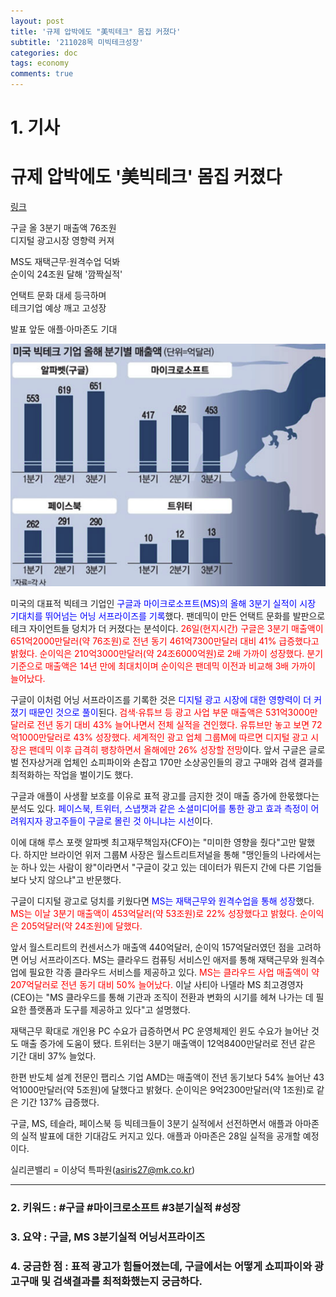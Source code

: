 ```yaml
---
layout: post
title: '규제 압박에도 "美빅테크" 몸집 커졌다'
subtitle: '211028목 미빅테크성장'
categories: doc
tags: economy
comments: true
---
```


# 1. 기사
규제 압박에도 '美빅테크' 몸집 커졌다
==========
[링크](https://news.naver.com/main/read.naver?mode=LPOD&mid=sec&oid=009&aid=0004870585)

구글 올 3분기 매출액 76조원   
디지털 광고시장 영향력 커져   

MS도 재택근무·원격수업 덕봐   
순이익 24조원 달해 '깜짝실적'   

언택트 문화 대세 등극하며   
테크기업 예상 깨고 고성장   

발표 앞둔 애플·아마존도 기대   

<img src="/assets/img/211028Thu_bigtech.png">

미국의 대표적 빅테크 기업인 <span style="color:blue">구글과 마이크로소프트(MS)의 올해 3분기 실적이 시장 기대치를 뛰어넘는 어닝 서프라이즈를 기록</span>했다. 팬데믹이 만든 언택트 문화를 발판으로 테크 자이언트들 덩치가 더 커졌다는 분석이다. <span style="color:red">26일(현지시간) 구글은 3분기 매출액이 651억2000만달러(약 76조원)로 전년 동기 461억7300만달러 대비 41% 급증했다고 밝혔다. 순이익은 210억3000만달러(약 24조6000억원)로 2배 가까이 성장했다. 분기 기준으로 매출액은 14년 만에 최대치이며 순이익은 팬데믹 이전과 비교해 3배 가까이 늘어났다.</span>   

구글이 이처럼 어닝 서프라이즈를 기록한 것은 <span style="color:blue">디지털 광고 시장에 대한 영향력이 더 커졌기 때문인 것으로 풀이</span>된다. <span style="color:red">검색·유튜브 등 광고 사업 부문 매출액은 531억3000만달러로 전년 동기 대비 43% 늘어나면서 전체 실적을 견인했다. 유튜브만 놓고 보면 72억1000만달러로 43% 성장했다. 세계적인 광고 업체 그룹M에 따르면 디지털 광고 시장은 팬데믹 이후 급격히 팽창하면서 올해에만 26% 성장할 전망</span>이다. 앞서 구글은 글로벌 전자상거래 업체인 쇼피파이와 손잡고 170만 소상공인들의 광고 구매와 검색 결과를 최적화하는 작업을 벌이기도 했다.   

구글과 애플이 사생활 보호를 이유로 표적 광고를 금지한 것이 매출 증가에 한몫했다는 분석도 있다. <span style="color:blue">페이스북, 트위터, 스냅챗과 같은 소셜미디어를 통한 광고 효과 측정이 어려워지자 광고주들이 구글로 몰린 것 아니냐는 시선</span>이다.   

이에 대해 루스 포랫 알파벳 최고재무책임자(CFO)는 "미미한 영향을 줬다"고만 말했다. 하지만 브라이언 위저 그룹M 사장은 월스트리트저널을 통해 "맹인들의 나라에서는 눈 하나 있는 사람이 왕"이라면서 "구글이 갖고 있는 데이터가 뭐든지 간에 다른 기업들보다 낫지 않으냐"고 반문했다.   

구글이 디지털 광고로 덩치를 키웠다면 <span style="color:blue">MS는 재택근무와 원격수업을 통해 성장</span>했다. <span style="color:red">MS는 이날 3분기 매출액이 453억달러(약 53조원)로 22% 성장했다고 밝혔다. 순이익은 205억달러(약 24조원)에 달했다.</span>   

앞서 월스트리트의 컨센서스가 매출액 440억달러, 순이익 157억달러였던 점을 고려하면 어닝 서프라이즈다. MS는 클라우드 컴퓨팅 서비스인 애저를 통해 재택근무와 원격수업에 필요한 각종 클라우드 서비스를 제공하고 있다. <span style="color:red">MS는 클라우드 사업 매출액이 약 207억달러로 전년 동기 대비 50% 늘어났다.</span> 이날 사티아 나델라 MS 최고경영자(CEO)는 "MS 클라우드를 통해 기관과 조직이 전환과 변화의 시기를 헤쳐 나가는 데 필요한 플랫폼과 도구를 제공하고 있다"고 설명했다.   

재택근무 확대로 개인용 PC 수요가 급증하면서 PC 운영체제인 윈도 수요가 늘어난 것도 매출 증가에 도움이 됐다. 트위터는 3분기 매출액이 12억8400만달러로 전년 같은 기간 대비 37% 늘었다.   

한편 반도체 설계 전문인 팹리스 기업 AMD는 매출액이 전년 동기보다 54% 늘어난 43억1000만달러(약 5조원)에 달했다고 밝혔다. 순이익은 9억2300만달러(약 1조원)로 같은 기간 137% 급증했다.   

구글, MS, 테슬라, 페이스북 등 빅테크들이 3분기 실적에서 선전하면서 애플과 아마존의 실적 발표에 대한 기대감도 커지고 있다. 애플과 아마존은 28일 실적을 공개할 예정이다.   

실리콘밸리 = 이상덕 특파원(asiris27@mk.co.kr)
* * *

### 2. 키워드 : \#구글 \#마이크로소프트 \#3분기실적 \#성장
### 3. 요약 : 구글, MS 3분기실적 어닝서프라이즈
### 4. 궁금한 점 : 표적 광고가 힘들어졌는데, 구글에서는 어떻게 쇼피파이와 광고구매 및 검색결과를 최적화했는지 궁금하다. 
